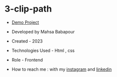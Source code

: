 # 3-clip-path

- [Demo Project](  https://mahsabbpour.github.io/3-clip-path/)

- Developed by Mahsa Babapour

- Created - 2023

- Technologies Used - Html , css

- Role - Frontend

- How to reach me : with my [instagram](https://www.instagram.com/mahsabbpour.web) and [linkedin](https://www.linkedin.com/in/mahsa-bbpour-643b-77258)
